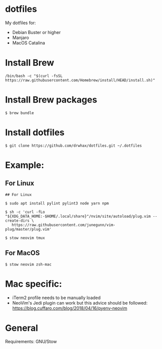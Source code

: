 dotfiles
========

My dotfiles for:

* Debian Buster or higher
* Manjaro
* MacOS Catalina

# Install Brew

    /bin/bash -c "$(curl -fsSL https://raw.githubusercontent.com/Homebrew/install/HEAD/install.sh)"


# Install Brew packages

    $ brew bundle

# Install  dotfiles

    $ git clone https://github.com/drwhax/dotfiles.git ~/.dotfiles

# Example:

## For Linux
    
    ## For Linux

    $ sudo apt install pylint pylint3 node yarn npm

    $ sh -c 'curl -fLo "${XDG_DATA_HOME:-$HOME/.local/share}"/nvim/site/autoload/plug.vim --create-dirs \
       https://raw.githubusercontent.com/junegunn/vim-plug/master/plug.vim'
    
    $ stow neovim tmux

## For MacOS

    $ stow neovim zsh-mac

# Mac specific:

* iTerm2 profile needs to be manually loaded
* NeoVim's Jedi plugin can work but this advice should be followed: https://blog.cuffaro.com/blog/2018/04/16/pyenv-neovim 

# General

Requirements: GNU/Stow
